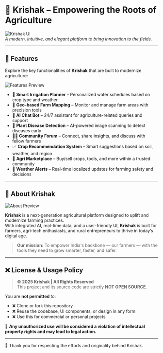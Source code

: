 # 🌾 Krishak – Empowering the Roots of Agriculture

![Krishak UI](./assets/krishak-ui-screenshot.png)  
*A modern, intuitive, and elegant platform to bring innovation to the fields.*

---

## 🌟 Features

Explore the key functionalities of **Krishak** that are built to modernize agriculture:

![Features Preview](./assets/krishak-features.png)

- 🚿 **Smart Irrigation Planner** – Personalized water schedules based on crop type and weather  
- 📍 **Geo-based Farm Mapping** – Monitor and manage farm areas with precision tools  
- 🤖 **AI Chat Bot** – 24/7 assistant for agriculture-related queries and support  
- 🌿 **Plant Disease Detection** – AI-powered image scanning to detect diseases early  
- 🧑‍🌾 **Community Forum** – Connect, share insights, and discuss with fellow farmers  
- 📈 **Crop Recommendation System** – Smart suggestions based on soil, weather, and region  
- 🛒 **Agri Marketplace** – Buy/sell crops, tools, and more within a trusted community  
- 🔔 **Weather Alerts** – Real-time localized updates for farming safety and decisions  

---

## 📖 About Krishak

![About Preview](./assets/about-krishak.png)

**Krishak** is a next-generation agricultural platform designed to uplift and modernize farming practices.  
With integrated AI, real-time data, and a user-friendly UI, **Krishak** is built for farmers, agri-tech enthusiasts, and rural entrepreneurs to thrive in today’s digital age.

> **Our mission:** To empower India's backbone — our farmers — with the tools they need to grow smarter, faster, and safer.

---

## ❌ License & Usage Policy

> **© 2025 Krishak | All Rights Reserved**  
> This project and its source code are strictly **NOT OPEN SOURCE**.  

You are **not permitted** to:
- ❌ Clone or fork this repository  
- ❌ Reuse the codebase, UI components, or design in any form  
- ❌ Use this for commercial or personal projects  

🚫 **Any unauthorized use will be considered a violation of intellectual property rights and may lead to legal action.**

---

🙏 Thank you for respecting the efforts and originality behind Krishak.
